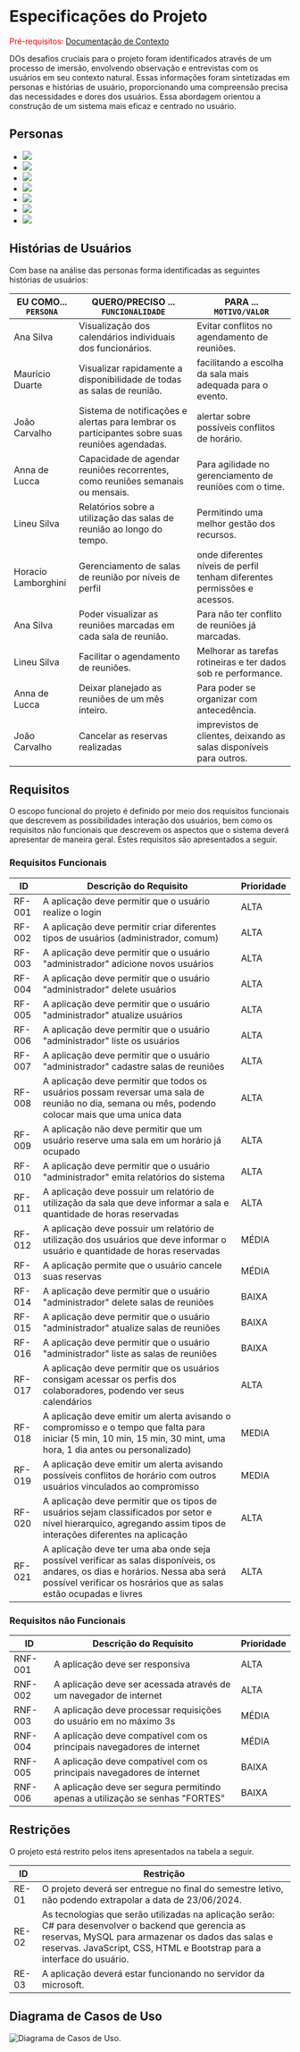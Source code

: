 # Especificações do Projeto

<span style="color:red">Pré-requisitos: <a href="1-Documentação de Contexto.md"> Documentação de Contexto</a></span>

DOs desafios cruciais para o projeto foram identificados através de um processo de imersão, envolvendo observação e entrevistas com os usuários em seu contexto natural. Essas informações foram sintetizadas em personas e histórias de usuário, proporcionando uma compreensão precisa das necessidades e dores dos usuários. Essa abordagem orientou a construção de um sistema mais eficaz e centrado no usuário.



## Personas

- <img src="docs\ana silva.PNG"/>
- <img src="docs\anna de.PNG"/>
- <img src="docs\enzo.PNG"/>
- <img src="docs\horacio.PNG"/>
- <img src="docs\joao carvalho.PNG"/>
- <img src="docs\lineu.PNG"/>
- <img src="docs\Mauricio duarte.PNG"/>

## Histórias de Usuários

Com base na análise das personas forma identificadas as seguintes histórias de usuários:

|EU COMO... `PERSONA`| QUERO/PRECISO ... `FUNCIONALIDADE`                                     |PARA ... `MOTIVO/VALOR`                 |
|--------------------|------------------------------------------------------------------------|----------------------------------------|
|Ana Silva           | Visualização dos calendários individuais dos funcionários.             | Evitar conflitos no agendamento de reuniões.               |
|Mauricio Duarte     | Visualizar rapidamente a disponibilidade de todas as salas de reunião. | facilitando a escolha da sala mais adequada para o evento. |
|João Carvalho       | Sistema de notificações e alertas para lembrar os participantes sobre suas reuniões agendadas.  | alertar sobre possíveis conflitos de horário. |
|Anna de Lucca       | Capacidade de agendar reuniões recorrentes, como reuniões semanais ou mensais. | Para agilidade no gerenciamento de reuniões com o time. |
|Lineu Silva         | Relatórios sobre a utilização das salas de reunião ao longo do tempo.  | Permitindo uma melhor gestão dos recursos. |
|Horacio Lamborghini | Gerenciamento de salas de reunião por níveis de perfil                 | onde diferentes níveis de perfil tenham diferentes permissões e acessos. |
|Ana Silva           | Poder visualizar as reuniões marcadas em cada sala de reunião.         | Para não ter conflito de reuniões já marcadas. | 
|Lineu Silva         | Facilitar o agendamento de reuniões.                                   | Melhorar as tarefas rotineiras e ter dados sob re performance.
|Anna de Lucca       | Deixar planejado as reuniões de um mês inteiro.                        | Para poder se organizar com antecedência. |
|João Carvalho       | Cancelar as reservas realizadas                                        | imprevistos de clientes, deixando as salas disponíveis para outros. |

## Requisitos

O escopo funcional do projeto é definido por meio dos requisitos funcionais que descrevem as possibilidades interação dos usuários, bem como os requisitos não funcionais que descrevem os aspectos que o sistema deverá apresentar de maneira geral. Estes requisitos são apresentados a seguir.


### Requisitos Funcionais

|ID    | Descrição do Requisito                                                                 | Prioridade |
|------|----------------------------------------------------------------------------------------|------------|
|RF-001| A aplicação deve permitir que o usuário realize o login                                | ALTA | 
|RF-002| A aplicação deve permitir criar diferentes tipos de usuários (administrador, comum)    | ALTA |
|RF-003| A aplicação deve permitir que o usuário "administrador" adicione novos usuários        | ALTA |
|RF-004| A aplicação deve permitir que o usuário "administrador" delete usuários                | ALTA |
|RF-005| A aplicação deve permitir que o usuário "administrador" atualize usuários              | ALTA |
|RF-006| A aplicação deve permitir que o usuário "administrador" liste os usuários              | ALTA |
|RF-007| A aplicação deve permitir que o usuário "administrador" cadastre salas de reuniões     | ALTA |
|RF-008| A aplicação deve permitir que todos os usuários possam reversar uma sala de reunião no dia, semana ou mês, podendo colocar mais que uma unica data   | ALTA |
|RF-009| A aplicação não deve permitir que um usuário reserve uma sala em um horário já ocupado | ALTA |
|RF-010| A aplicação deve permitir que o usuário "administrador" emita relatórios do sistema    | ALTA |
|RF-011| A aplicação deve possuir um relatório de utilização da sala que deve informar a sala e quantidade de horas reservadas   | ALTA |
|RF-012| A aplicação deve possuir um relatório de utilização dos usuários que deve informar o usuário e quantidade de horas reservadas   | MÉDIA |
|RF-013| A aplicação permite que o usuário cancele suas reservas                                | MÉDIA |
|RF-014| A aplicação deve permitir que o usuário "administrador" delete salas de reuniões       | BAIXA |
|RF-015| A aplicação deve permitir que o usuário "administrador" atualize salas de reuniões     | BAIXA |
|RF-016| A aplicação deve permitir que o usuário "administrador" liste as salas de reuniões     | BAIXA |
|RF-017| A aplicação deve permitir que os usuários consigam acessar os perfis dos colaboradores, podendo ver seus calendários   | ALTA |
|RF-018| A aplicação deve emitir um alerta avisando o compromisso e o tempo que falta para iniciar (5 min, 10 min, 15 min, 30 mint, uma hora, 1 dia antes ou personalizado)  | MEDIA |
|RF-019| A aplicação deve emitir um alerta avisando possíveis conflitos de horário com outros usuários vinculados ao compromisso  | MEDIA |hjnu
|RF-020| A aplicação deve permitir que os tipos de usuários sejam classificados por setor e nível hierarquico, agregando assim tipos de interações diferentes na aplicação       | ALTA |
|RF-021| A aplicação deve ter uma aba onde seja possível verificar as salas disponíveis, os andares, os dias e horários. Nessa aba será possível verificar os hosrários que as salas estão ocupadas e livres| ALTA |


### Requisitos não Funcionais

|ID     | Descrição do Requisito  |Prioridade |
|-------|-------------------------|----|
|RNF-001| A aplicação deve ser responsiva | ALTA | 
|RNF-002| A aplicação deve ser acessada através de um navegador de internet |  ALTA | 
|RNF-003| A aplicação deve processar requisições do usuário em no máximo 3s |  MÉDIA | 
|RNF-004| A aplicação deve compatível com os principais navegadores de internet |  MÉDIA | 
|RNF-005| A aplicação deve compatível com os principais navegadores de internet |  BAIXA | 
|RNF-006| A aplicação deve ser segura permitindo apenas a utilização se senhas "FORTES" |  BAIXA | 


## Restrições

O projeto está restrito pelos itens apresentados na tabela a seguir.

|ID| Restrição                                             |
|--|-------------------------------------------------------|
|RE-01| O projeto deverá ser entregue no final do semestre letivo, não podendo extrapolar a data de 23/06/2024. |
|RE-02| As tecnologias que serão utilizadas na aplicação serão: C# para desenvolver o backend que gerencia as reservas, MySQL para armazenar os dados das salas e reservas. JavaScript, CSS, HTML e Bootstrap para a interface do usuário. |
|RE-03| A aplicação deverá estar funcionando no servidor da microsoft. |

## Diagrama de Casos de Uso

<img src="./img/UML_caso_uso.png" alt="Diagrama de Casos de Uso." />